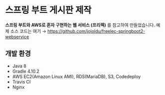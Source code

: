 # 스프링 부트 게시판 제작
**스프링 부트와 AWS로 혼자 구현하는 웹 서비스 (프리렉)** 를 참고하여 만들었습니다.
예제 소스 코드는 여기 → https://github.com/jojoldu/freelec-springboot2-webservice


## 개발 환경
* Java 8
* Gradle 4.10.2
* AWS EC2(Amazon Linux AMI), RDS(MariaDB), S3, Codedeploy
* Travis CI
* Nginx
